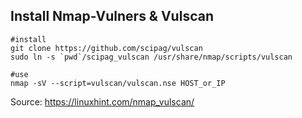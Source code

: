 ## Install Nmap-Vulners & Vulscan

```
#install
git clone https://github.com/scipag/vulscan
sudo ln -s `pwd`/scipag_vulscan /usr/share/nmap/scripts/vulscan

#use
nmap -sV --script=vulscan/vulscan.nse HOST_or_IP
```
Source: https://linuxhint.com/nmap_vulscan/
